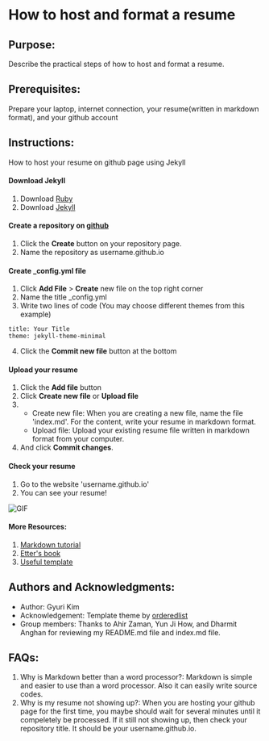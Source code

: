 # How to host and format a resume
 
## Purpose: 
Describe the practical steps of how to host and format a resume. 

## Prerequisites: 
Prepare your laptop, internet connection, your resume(written in markdown format), and your github account
 
## Instructions: 
How to host your resume on github page using Jekyll
   
  #### Download Jekyll
   
   1. Download [Ruby](https://jekyllrb.com/docs/installation/macos/)
   2. Download [Jekyll](https://jekyllrb.com)
   
  #### Create a repository on [github](https://github.com)
   
   1. Click the **Create** button on your repository page.
   2. Name the repository as username.github.io
   
  #### Create _config.yml file
  
   1. Click **Add File** > **Create** new file on the top right corner
   2. Name the title _config.yml
   3. Write two lines of code (You may choose different themes from this example)
    
   ```
   title: Your Title
   theme: jekyll-theme-minimal
   ```
   4. Click the **Commit new file** button at the bottom
   
  #### Upload your resume
  
   1. Click the **Add file** button
   2. Click **Create new file** or **Upload file**
   3. * Create new file: When you are creating a new file, name the file 'index.md'. For the content, write your resume in markdown format.
      * Upload file: Upload your existing resume file written in markdown format from your computer.
   4. And click **Commit changes**.
   
  #### Check your resume
   
   1. Go to the website 'username.github.io'
   2. You can see your resume!

   ![GIF](https://github.com/gyuyuu/gyuyuu.github.io/blob/main/resume.GIF)

  #### More Resources:  
   
   1. [Markdown tutorial](https://www.markdowntutorial.com)
   2. [Etter's book](https://www.amazon.ca/Modern-Technical-Writing-Introduction-Documentation-ebook/dp/B01A2QL9SS)
   3. [Useful template](https://github.com/murraco/jekyll-theme-minimal-resume)
 
## Authors and Acknowledgments: 
 * Author: Gyuri Kim
 * Acknowledgement: Template theme by [orderedlist](https://github.com/orderedlist)
 * Group members: Thanks to Ahir Zaman, Yun Ji How, and Dharmit Anghan for reviewing my README.md file and index.md file.

## FAQs:

   1. Why is Markdown better than a word processor?: Markdown is simple and easier to use than a word processor. Also it can easily write source codes.
   2. Why is my resume not showing up?: When you are hosting your github page for the first time, you maybe should wait for several minutes until it compeletely be processed. If it still not showing up, then check your repository title. It should be your username.github.io.
 
